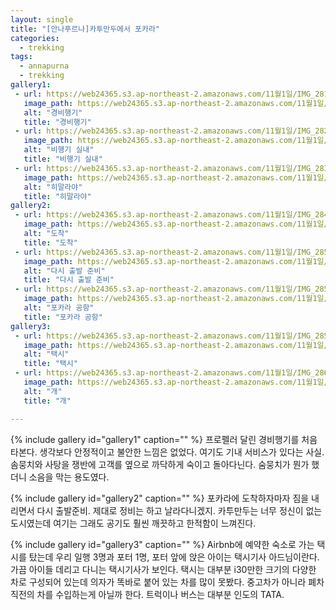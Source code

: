 ```yaml
---
layout: single
title: "[안나푸르나]카투만두에서 포카라"
categories:
  - trekking
tags:
  - annapurna
  - trekking
gallery1:
 - url: https://web24365.s3.ap-northeast-2.amazonaws.com/11월1일/IMG_2816.png
   image_path: https://web24365.s3.ap-northeast-2.amazonaws.com/11월1일/IMG_2816.png
   alt: "경비행기"
   title: "경비행기"
 - url: https://web24365.s3.ap-northeast-2.amazonaws.com/11월1일/IMG_2824.png
   image_path: https://web24365.s3.ap-northeast-2.amazonaws.com/11월1일/IMG_2824.png
   alt: "비행기 실내"
   title: "비행기 실내"
 - url: https://web24365.s3.ap-northeast-2.amazonaws.com/11월1일/IMG_2836.png
   image_path: https://web24365.s3.ap-northeast-2.amazonaws.com/11월1일/IMG_2836.png
   alt: "히말라야"
   title: "히말라야"
gallery2:
 - url: https://web24365.s3.ap-northeast-2.amazonaws.com/11월1일/IMG_2849.png
   image_path: https://web24365.s3.ap-northeast-2.amazonaws.com/11월1일/IMG_2849.png
   alt: "도착"
   title: "도착"
 - url: https://web24365.s3.ap-northeast-2.amazonaws.com/11월1일/IMG_2850.png
   image_path: https://web24365.s3.ap-northeast-2.amazonaws.com/11월1일/IMG_2850.png
   alt: "다시 출발 준비"
   title: "다시 출발 준비"
 - url: https://web24365.s3.ap-northeast-2.amazonaws.com/11월1일/IMG_2852.png
   image_path: https://web24365.s3.ap-northeast-2.amazonaws.com/11월1일/IMG_2852.png
   alt: "포카라 공항"
   title: "포카라 공항"
gallery3:
 - url: https://web24365.s3.ap-northeast-2.amazonaws.com/11월1일/IMG_2855.png
   image_path: https://web24365.s3.ap-northeast-2.amazonaws.com/11월1일/IMG_2855.png
   alt: "택시"
   title: "택시"
 - url: https://web24365.s3.ap-northeast-2.amazonaws.com/11월1일/IMG_2868_1.png
   image_path: https://web24365.s3.ap-northeast-2.amazonaws.com/11월1일/IMG_2868_1.png
   alt: "개"
   title: "개"

---
```


{% include gallery id="gallery1" caption="" %}
프로펠러 달린 경비행기를 처음 타본다. 생각보다 안정적이고 불안한 느낌은 없었다. 여기도 기내 서비스가 있다는 사실.
솜뭉치와 사탕을 쟁반에 고객를 옆으로 까닥하게 숙이고 돌아다닌다.
숨뭉치가 뭔가 했더니 소음을 막는 용도였다.

{% include gallery id="gallery2" caption="" %}
포카라에 도착하자마자 짐을 내리면서 다시 출발준비.
제대로 정비는 하고 날라다니겠지.
카투만두는 너무 정신이 없는 도시였는데 여기는 그래도 공기도 훨씬 깨끗하고 한적함이 느껴진다. 

{% include gallery id="gallery3" caption="" %}
Airbnb에 예약한 숙소로 가는 택시를 탔는데 우리 일행 3명과 포터 1명, 포터 앞에 앉은 아이는 택시기사 아드님이란다. 가끔 아이들 데리고 다니는 택시기사가 보인다.
택시는 대부분 i30만한 크기의 다양한 차로 구성되어 있는데 의자가 똑바로 붙어 있는 차를 많이 못봤다. 중고차가 아니라 폐차 직전의 차를 수입하는게 아닐까 한다.
트럭이나 버스는 대부분 인도의 TATA.